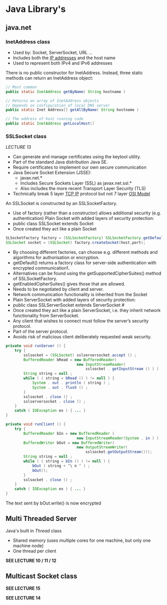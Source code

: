 # Java Library's
## java.net
### InetAddress class
- Used by: Socket, ServerSocket, URL ...
- Includes both the [IP addresses](IP%20Addresses.md) and the host name
- Used to represent both IPv4 and IPv6 addresses

There is no public constructor for InetAddress. Instead, three static methods can return an InetAddress object:
```java
// Most common
public static InetAddress getByName( String hostname )
```
```java
// Returns an array of InetAddress objects
// Depends on configuration of local DNS server
public static Inet Address[] getAllByName( String hostname )
```
```java
// The address of host running code
public static InetAddress getLocalHost()
```
### SSLSocket class
*LECTURE 13*
- Can generate and manage certificates using the keytool utility.  
- Part of the standard Java distribution Java SE.  
- Require certificates to implement our own secure communication
- Java Secure Socket Extension (JSSE):  
	- javax.net.*  
	- Includes Secure Sockets Layer (SSL) as javax.net.ssl.*  
	- Also includes the more recent Transport Layer Security (TLS)
- Technically break 5 layer [TCP IP](TCP%20IP.md) protocol but not 7 layer [OSI Model](OSI%20Model.md)

An SSLSocket is constructed by an SSLSocketFactory.  
- Use of factory (rather than a constructor) allows additional security (e.g. authentication)
Plain Socket with added layers of security protection:  
- public class SSLSocket extends Socket
- Once created they act like a plain Socket
```java
SLSocketFactory factory = (SSLSocketFactory) SSLSocketFactory.getDefault();
SSLSocket socket = (SSLSocket) factory.createSocket(host,port);
```
- By choosing different factories, can choose e.g. different methods and algorithms for authorisation or encryption.  
- getDefault() returns a factory class for server-side authentication with encrypted communication1.  
- Alternatives can be found using the getSupportedCipherSuites() method of SSLSocketFactory.  
- getEnabledCipherSuites() gives those that are allowed.  
- Needs to be negotiated by client and server.  
- Network communication functionality is inherited from the Socket
- Plain ServerSocket with added layers of security protection:  
- public class SSLServerSocket extends ServerSocket  #
- Once created they act like a plain ServerSocket, i.e. they inherit network functionality from ServerSocket.  
- Any client that wishes to connect must follow the server’s security protocol.  
- Part of the server protocol.  
- Avoids risk of malicious client deliberately requested weak security.
```java
private void runServer () {  
	try {  
		sslsocket = (SSLSocket) sslserversocket.accept () ;  
		BufferedReader bRead = new BufferedReader(
								new InputStreamReader(
									sslsocket . getInputStream () ) ) ;  
		String string = null ;  
		while ( ( string = bRead () ) != null ) {  
			System . out . println ( string ) ;  
			System . out . flush () ;  
		}  
		sslsocket . close () ;  
		sslserversocket . close () ;  
	}  
	catch ( IOException ex ) { ... }  
}
```
```java
private void runClient () {  
	try {  
		BufferedReader bIn = new BufferedReader (  
								new InputStreamReader(System . in ) ) ;
		BufferedWriter bOut = new BufferedWriter(  
								new OutputStreamWriter(
									sslsocket.getOutputStream()));
		String string = null ;  
		while ( ( string = bIn () ) != null ) {  
			bOut ( string + ’\ n ’ ) ;  
			bOut();
		}  
		sslsocket . close () ;  
	}  
	catch ( IOException ex ) { ... }  
}
```
The text sent by bOut.write() is now encrypted
## Multi Threaded Server
Java's built in *Thread* class
- Shared memory (uses multiple cores for one machine, but only one machine node)
- One thread per client

**SEE LECTURE 10 / 11 / 12**

## Multicast Socket class
**SEE LECTURE 15**

**SEE LECTURE 14**